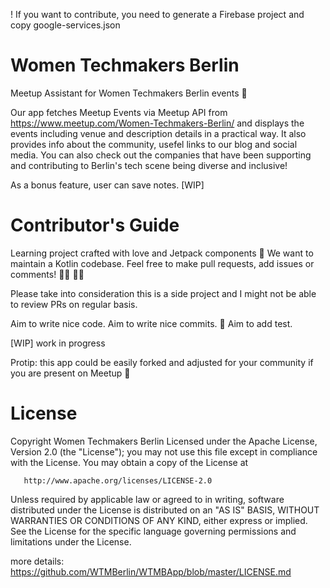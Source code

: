 
! If you want to contribute, you need to generate a Firebase project and copy google-services.json 

# Women Techmakers Berlin

Meetup Assistant for Women Techmakers Berlin events :robot: 

Our app fetches Meetup Events via Meetup API from https://www.meetup.com/Women-Techmakers-Berlin/ and displays the events including venue and description details in a practical way. It also provides info about the community, usefel links to our blog and social media. 
You can also check out the companies that have been supporting and contributing to Berlin's tech scene being diverse and inclusive!

As a bonus feature, user can save notes. [WIP]

# Contributor's Guide

Learning project crafted with love and Jetpack components :rocket:
We want to maintain a Kotlin codebase. Feel free to make pull requests, add issues or comments! 👨‍💻 👩‍💻

Please take into consideration this is a side project and I might not be able to review PRs on regular basis.

Aim to write nice code.
Aim to write nice commits. :tulip:
Aim to add test.

[WIP] work in progress 

Protip: this app could be easily forked and adjusted for your community if you are present on Meetup :octopus:

# License

   Copyright Women Techmakers Berlin Licensed under the Apache License, Version 2.0 (the "License");
   you may not use this file except in compliance with the License.
   You may obtain a copy of the License at

       http://www.apache.org/licenses/LICENSE-2.0

   Unless required by applicable law or agreed to in writing, software
   distributed under the License is distributed on an "AS IS" BASIS,
   WITHOUT WARRANTIES OR CONDITIONS OF ANY KIND, either express or implied.
   See the License for the specific language governing permissions and
   limitations under the License.
   
   more details: https://github.com/WTMBerlin/WTMBApp/blob/master/LICENSE.md
